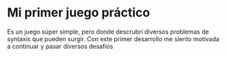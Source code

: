 <h1>Mi primer juego práctico</h1>
<p>Es un juego súper simple, pero donde descrubrí diversos problemas de syntaxis que pueden surgir. Con este primer desarrollo me siento motivada a continuar y pasar diversos desafíos</p>
